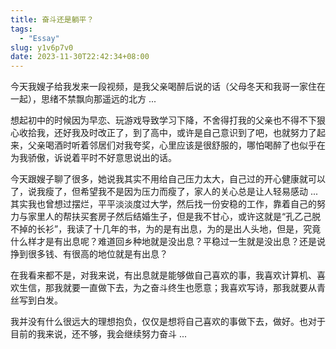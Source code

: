 ```yaml
---
title: 奋斗还是躺平？
tags:
  - "Essay"
slug: y1v6p7v0
date: 2023-11-30T22:42:34+08:00
---
```


今天我嫂子给我发来一段视频，是我父亲喝醉后说的话（父母冬天和我哥一家住在一起），思绪不禁飘向那遥远的北方 ...

<!--more-->

想起初中的时候因为早恋、玩游戏导致学习下降，不舍得打我的父亲也不得不下狠心收拾我，还好我及时改正了，到了高中，或许是自己意识到了吧，也就努力了起来，父亲喝酒时听着邻居们对我夸奖，心里应该是很舒服的，哪怕喝醉了也似乎在为我骄傲，诉说着平时不好意思说出的话。

今天跟嫂子聊了很多，她说我其实不用给自己压力太大，自己过的开心健康就可以了，说我瘦了，但希望我不是因为压力而瘦了，家人的关心总是让人轻易感动 ... 其实我也曾想过摆烂，平平淡淡度过大学，然后找一份安稳的工作，靠着自己的努力与家里人的帮扶买套房子然后结婚生子，但是我不甘心，或许这就是“孔乙己脱不掉的长衫”，我读了十几年的书，为的是有出息，为的是出人头地，但是，究竟什么样才是有出息呢？难道回乡种地就是没出息？平稳过一生就是没出息？还是说挣到很多钱、有很高的地位就是有出息？

在我看来都不是，对我来说，有出息就是能够做自己喜欢的事，我喜欢计算机、喜欢生信，那我就要一直做下去，为之奋斗终生也愿意；我喜欢写诗，那我就要从青丝写到白发。

我并没有什么很远大的理想抱负，仅仅是想将自己喜欢的事做下去，做好。也对于目前的我来说，还不够，我会继续努力奋斗 ...